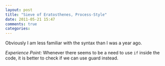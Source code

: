 ```yaml
---
layout: post
title: "Sieve of Eratosthenes, Process-Style"
date: 2011-05-21 15:47
comments: true
categories: 
---
```


Obviously I am less familiar with the syntax than I was a year ago.


_Experience Point:_ Whenever there seems to be a need to use ``if`` inside the code, it is better to check if we can use guard instead.

